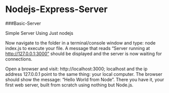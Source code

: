 # Nodejs-Express-Server

###Basic-Server

Simple Server Using Just nodejs

Now navigate to the folder in a terminal/console window and type: node index.js to execute your file. A message that reads “Server running at http://127.0.0.1:3000” should be displayed and the server is now waiting for connections.

Open a browser and visit: http://localhost:3000; localhost and the ip address 127.0.0.1 point to the same thing: your local computer. The browser should show the message: “Hello World from Node”. There you have it, your first web server, built from scratch using nothing but Node.js.